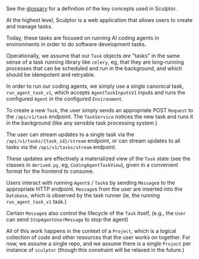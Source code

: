 See the [glossary](glossary.md) for a definition of the key concepts used in Sculptor.

At the highest level, Sculptor is a web application that allows users to create and manage tasks.

Today, these tasks are focused on running AI coding agents in environments in order to do software development tasks.

Operationally, we assume that our `Task` objects *are* "tasks" in the same sense of a task running library like `celery`,
eg, that they are long-running processes that can be scheduled and run in the background,
and which should be idempotent and retryable.

In order to run our coding agents, we simply use a single canonical task, `run_agent_task_v1`,
which accepts `AgentTaskInputsV1` inputs and runs the configured `Agent` in the configured `Environment`.

To create a new `Task`, the user simply sends an appropriate POST `Request` to the `/api/v1/task` endpoint.
The `TaskService` notices the new task and runs it in the background (like any sensible task processing system.)

The user can stream updates to a single task via the `/api/v1/tasks/{task_id}/stream` endpoint,
or can stream updates to all tasks via the `/api/v1/tasks/stream` endpoint.

These updates are effectively a materialized view of the `Task` state
(see the classes in `derived.py`, eg, `CodingAgentTaskView`),
given in a convenient format for the frontend to consume.

Users interact with running `Agent`s / `Task`s by sending `Message`s to the appropriate HTTP endpoint.
`Message`s from the user are inserted into the `Database`, which is observed by the task runner
(ie, the running `run_agent_task_v1` task.)

Certain `Message`s also control the lifecycle of the `Task` itself,
(e.g., the `User` can send `StopAgentUserMessage` to stop the agent)

All of this work happens in the context of a `Project`,
which is a logical collection of code and other resources that the user works on together.
For now, we assume a single repo, and we assume there is a single `Project` per instance of `sculptor`
(though this constraint will be relaxed in the future.)
